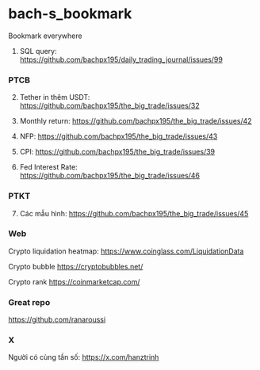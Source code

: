 # bach-s_bookmark
Bookmark everywhere

1. SQL query: https://github.com/bachpx195/daily_trading_journal/issues/99

### PTCB

2. Tether in thêm USDT: https://github.com/bachpx195/the_big_trade/issues/32

3. Monthly return: https://github.com/bachpx195/the_big_trade/issues/42

4. NFP: https://github.com/bachpx195/the_big_trade/issues/43

5. CPI: https://github.com/bachpx195/the_big_trade/issues/39

6. Fed Interest Rate: https://github.com/bachpx195/the_big_trade/issues/46

### PTKT

7. Các mẫu hình: https://github.com/bachpx195/the_big_trade/issues/45

### Web
Crypto liquidation heatmap: https://www.coinglass.com/LiquidationData

Crypto bubble https://cryptobubbles.net/

Crypto rank https://coinmarketcap.com/

### Great repo
https://github.com/ranaroussi

### X
Người có cùng tần số: https://x.com/hanztrinh
